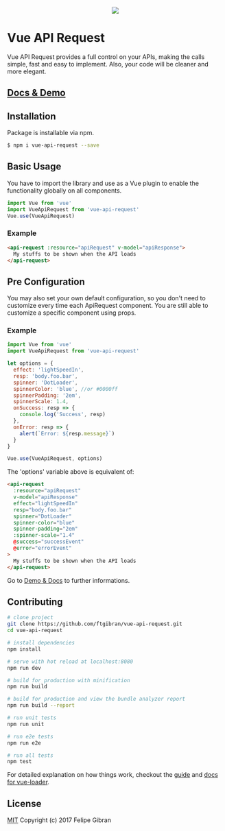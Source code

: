 <p align="center">
  <img src="https://ftgibran.github.io/static/v-api@256.png"/>
</p>

# Vue API Request

Vue API Request provides a full control on your APIs, making the calls simple, fast and easy to implement. Also, your code will be cleaner and more elegant.

## [Docs & Demo](https://ftgibran.github.io/#/vue-api-request)

## Installation

Package is installable via npm.

```bash
$ npm i vue-api-request --save
```

## Basic Usage

You have to import the library and use as a Vue plugin to enable the functionality globally on all components.

```javascript
import Vue from 'vue'
import VueApiRequest from 'vue-api-request'
Vue.use(VueApiRequest)
```

### Example

```html
<api-request :resource="apiRequest" v-model="apiResponse">
  My stuffs to be shown when the API loads
</api-request>
```

## Pre Configuration

You may also set your own default configuration, so you don't need to customize every time each ApiRequest component. You are still able to customize a specific component using props.

### Example

```javascript
import Vue from 'vue'
import VueApiRequest from 'vue-api-request'

let options = {
  effect: 'lightSpeedIn',
  resp: 'body.foo.bar',
  spinner: 'DotLoader',
  spinnerColor: 'blue', //or #0000ff
  spinnerPadding: '2em',
  spinnerScale: 1.4,
  onSuccess: resp => {
    console.log('Success', resp)
  },
  onError: resp => {
    alert(`Error: ${resp.message}`)
  }
}

Vue.use(VueApiRequest, options)
```

The 'options' variable above is equivalent of:

```html
<api-request
  :resource="apiRequest"
  v-model="apiResponse"
  effect="lightSpeedIn"
  resp="body.foo.bar"
  spinner="DotLoader"
  spinner-color="blue"
  spinner-padding="2em"
  :spinner-scale="1.4"
  @success="successEvent"
  @error="errorEvent"
>
  My stuffs to be shown when the API loads
</api-request>
```

Go to [Demo & Docs](https://ftgibran.github.io/#/vue-api-request) to further informations.

## Contributing

``` bash
# clone project
git clone https://github.com/ftgibran/vue-api-request.git
cd vue-api-request

# install dependencies
npm install

# serve with hot reload at localhost:8080
npm run dev

# build for production with minification
npm run build

# build for production and view the bundle analyzer report
npm run build --report

# run unit tests
npm run unit

# run e2e tests
npm run e2e

# run all tests
npm test
```

For detailed explanation on how things work, checkout the [guide](http://vuejs-templates.github.io/webpack/) and [docs for vue-loader](http://vuejs.github.io/vue-loader).

## License
[MIT](https://opensource.org/licenses/MIT)
Copyright (c) 2017 Felipe Gibran <ftgibran>
